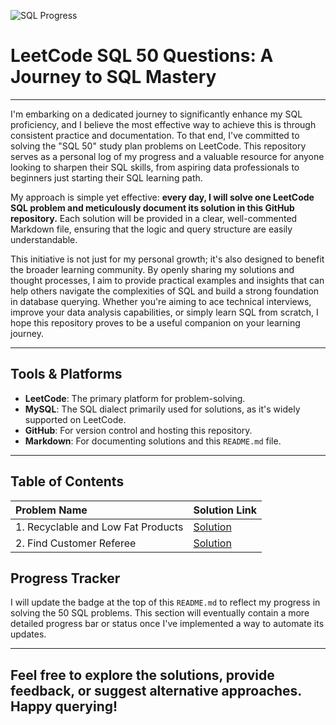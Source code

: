 ![SQL Progress](https://img.shields.io/badge/SQL%20Problems%20Solved-3%2F50-blue)

# LeetCode SQL 50 Questions: A Journey to SQL Mastery

-----

I'm embarking on a dedicated journey to significantly enhance my SQL proficiency, and I believe the most effective way to achieve this is through consistent practice and documentation. To that end, I've committed to solving the "SQL 50" study plan problems on LeetCode. This repository serves as a personal log of my progress and a valuable resource for anyone looking to sharpen their SQL skills, from aspiring data professionals to beginners just starting their SQL learning path.

My approach is simple yet effective: **every day, I will solve one LeetCode SQL problem and meticulously document its solution in this GitHub repository.** Each solution will be provided in a clear, well-commented Markdown file, ensuring that the logic and query structure are easily understandable.

This initiative is not just for my personal growth; it's also designed to benefit the broader learning community. By openly sharing my solutions and thought processes, I aim to provide practical examples and insights that can help others navigate the complexities of SQL and build a strong foundation in database querying. Whether you're aiming to ace technical interviews, improve your data analysis capabilities, or simply learn SQL from scratch, I hope this repository proves to be a useful companion on your learning journey.

-----

## Tools & Platforms

* **LeetCode**: The primary platform for problem-solving.
* **MySQL**: The SQL dialect primarily used for solutions, as it's widely supported on LeetCode.
* **GitHub**: For version control and hosting this repository.
* **Markdown**: For documenting solutions and this `README.md` file.

-----


## Table of Contents

| Problem Name                                | Solution Link                                        |
| :------------------------------------------ | :--------------------------------------------------- |
| 1.   Recyclable and Low Fat Products       | [Solution](https://github.com/Sudeb09/LeetCode-50-SQL-Q/blob/main/Recyclable%20and%20Low%20Fat%20Products.md) |
| 2.   Find Customer Referee                  | [Solution](https://github.com/Sudeb09/LeetCode-50-SQL-Q/blob/main/Find%20Customer%20Referee.md) |


## Progress Tracker

I will update the badge at the top of this `README.md` to reflect my progress in solving the 50 SQL problems.
This section will eventually contain a more detailed progress bar or status once I've implemented a way to automate its updates.

---

Feel free to explore the solutions, provide feedback, or suggest alternative approaches. Happy querying!
-----
